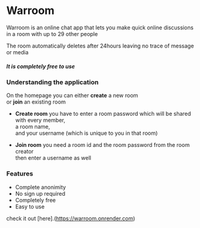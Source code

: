 # Warroom

Warroom is an online chat app that lets you make quick online discussions in a room with up to 29 other people

The room automatically deletes after 24hours leaving no trace of message or media

##### It is completely free to use

### Understanding the application 

  On the homepage you can either **create** a new room <br>
  or **join** an existing room

- **Create room** 
you have to enter a room password which will be shared with every member, <br>
a room name, <br>
and your username (which is unique to you in that room)

- **Join room** 
you need a room id and the room password from the room creator <br>
then enter a username as well


### Features 

- Complete anonimity
- No sign up required
- Completely free
- Easy to use

check it out [here].(https://warroom.onrender.com)
